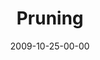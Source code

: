 ---
layout: message
category: message
series: "The Garden"
title: "Pruning"
date: 2009-10-25-00-00
message_id: 587
audio: "http://s3.amazonaws.com/crossroads-media/messages/audio/Garden3.mp3"
audio-duration: "43:01"
description: "Sometimes God will \"prune\" things out of our life - even good things - so that we can bear more fruit over the long-term."
video: "http://s3.amazonaws.com/crossroads-media/messages/video/Garden3.mp4"
video-duration: "43:01"
video-image: "http://s3.amazonaws.com/crossroads-media/images/Garden3-still.jpg"
program: "http://s3.amazonaws.com/crossroads-media/documents/10_24-25_09Program.pdf"
notes-description: ""
notes: "http://s3.amazonaws.com/crossroads-media/documents/SN_10_24-25_09.pdf"
notes-title: "Pruning (Study Notes)"
explicit: false
---